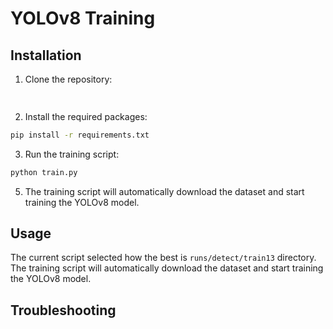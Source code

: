 # YOLOv8 Training

## Installation

1. Clone the repository:

```bash
    
```

2. Install the required packages:

```bash
pip install -r requirements.txt
```

3. Run the training script:

```bash
python train.py
```

5. The training script will automatically download the dataset and start training the YOLOv8 model.

## Usage

The current script selected how the best is `runs/detect/train13` directory.
The training script will automatically download the dataset and start training the YOLOv8 model. 

## Troubleshooting
